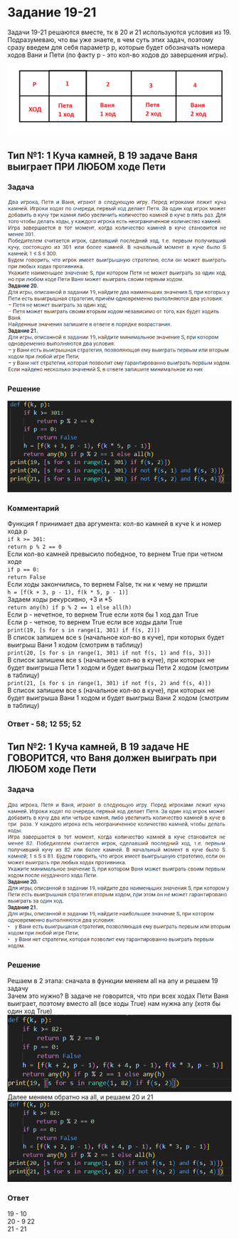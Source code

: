 # Задание 19-21

Задачи 19-21 решаются вместе, тк в 20 и 21 используются условия из 19.  
Подразумеваю, что вы уже знаете, в чем суть этих задач, поэтому сразу введем для себя параметр p, которые будет обозначать номера ходов Вани и Пети (по факту p - это кол-во ходов до завершения игры).  
![](./source/tab.png)

## Тип №1: 1 Куча камней, В 19 задаче Ваня выиграет ПРИ ЛЮБОМ ходе Пети
### Задача
![](./source/19-21_1z.png)
### Решение
![](./source/19-21_1r.png)
### Комментарий
Функция f принимает два аргумента: кол-во камней в куче k и номер хода p  
`if k >= 301:`  
`return p % 2 == 0`  
Если кол-во камней превысило победное, то вернем True при четном ходе  
`if p == 0:`  
`return False`  
Если ходы закончились, то вернем False, тк ни к чему не пришли  
`h = [f(k + 3, p - 1), f(k * 5, p - 1)]`  
Задаем ходы рекурсивно, +3 и *5  
`return any(h) if p % 2 == 1 else all(h)`  
Если p - нечетное, то вернем True если хотя бы 1 ход дал True  
Если p - четное, то вернем True если все ходы дали True  
`print(19, [s for s in range(1, 301) if f(s, 2)])`  
В список запишем все s (начальное кол-во в куче), при которых будет выигрыш Вани 1 ходом (смотрим в таблицу)  
`print(20, [s for s in range(1, 301) if not f(s, 1) and f(s, 3)])`  
В список запишем все s (начальное кол-во в куче), при которых не будет выигрыша Пети 1 ходом и будет выигрыш Пети 2 ходом (смотрим в таблицу)  
`print(21, [s for s in range(1, 301) if not f(s, 2) and f(s, 4)])`  
В список запишем все s (начальное кол-во в куче), при которых не будет выигрыша Вани 1 ходом и будет выигрыш Вани 2 ходом (смотрим в таблицу)  
### Ответ - 58; 12 55; 52
## Тип №2: 1 Куча камней, В 19 задаче НЕ ГОВОРИТСЯ, что Ваня должен выиграть при ЛЮБОМ ходе Пети
### Задача
![](./source/19-21_2z.png)
### Решение
Решаем в 2 этапа: сначала в функции меняем all на any и решаем 19 задачу  
Зачем это нужно? В задаче не говорится, что при всех ходах Пети Ваня выиграет, поэтому вместо all (все ходы True) нам нужна any (хотя бы один ход True)  
![](./source/19-21_2r1.png)  
Далее меняем обратно на all, и решаем 20 и 21  
![](./source/19-21_2r2.png)
### Ответ
19 - 10  
20 - 9 22  
21 - 21  
